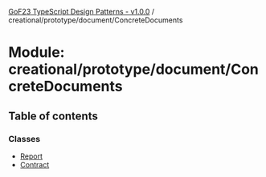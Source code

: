[GoF23 TypeScript Design Patterns - v1.0.0](../README.md) / creational/prototype/document/ConcreteDocuments

# Module: creational/prototype/document/ConcreteDocuments

## Table of contents

### Classes

- [Report](../classes/creational_prototype_document_ConcreteDocuments.Report.md)
- [Contract](../classes/creational_prototype_document_ConcreteDocuments.Contract.md)
